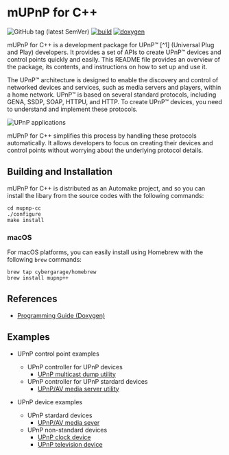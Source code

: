 # mUPnP for C++

![GitHub tag (latest SemVer)](https://img.shields.io/github/v/tag/cybergarage/mupnp-cc)
[![build](https://github.com/cybergarage/mupnp-cc/actions/workflows/make.yml/badge.svg)](https://github.com/cybergarage/mupnp-cc/actions/workflows/make.yml)
[![doxygen](https://github.com/cybergarage/mupnp-cc/actions/workflows/doxygen.yml/badge.svg)](http://cybergarage.github.io/mupnp-cc/)

mUPnP for C++ is a development package for UPnP™ [^1] (Universal Plug and Play) developers. It provides a set of APIs to create UPnP™ devices and control points quickly and easily. This README file provides an overview of the package, its contents, and instructions on how to set up and use it.

The UPnP™ architecture is designed to enable the discovery and control of networked devices and services, such as media servers and players, within a home network. UPnP™ is based on several standard protocols, including GENA, SSDP, SOAP, HTTPU, and HTTP. To create UPnP™ devices, you need to understand and implement these protocols.

![UPnP applications](doc/img/upnpapp.png)

mUPnP for C++ simplifies this process by handling these protocols automatically. It allows developers to focus on creating their devices and control points without worrying about the underlying protocol details.

## Building and Installation

mUPnP for C++ is distributed as an Automake project, and so you can install the libary from the source codes with the following commands:

```
cd mupnp-cc
./configure
make install
```

### macOS

For macOS platforms, you can easily install using Homebrew with the following `brew` commands:

```
brew tap cybergarage/homebrew
brew install mupnp++
```

## References

- [Programming Guide (Doxygen)](http://cybergarage.github.io/mupnp-cc/)

## Examples

- UPnP control point examples
  - UPnP controller for UPnP devices
    - [UPnP multicast dump utility](https://github.com/cybergarage/mupnp-cc/tree/master/examples/upnpdump)
  - UPnP controller for UPnP stardard devices
    - [UPnP/AV media server utility ](https://github.com/cybergarage/mupnp-cc/tree/master/examples/media/serverdump)
 
- UPnP device examples
  - UPnP stardard devices
    - [UPnP/AV media sever](https://github.com/cybergarage/mupnp-cc/tree/master/examples/media/server)
  - UPnP non-standard devices
    - [UPnP clock device](https://github.com/cybergarage/mupnp-cc/tree/master/examples/clock)
    - [UPnP television device](https://github.com/cybergarage/mupnp-cc/tree/master/examples/tv)
